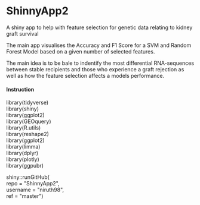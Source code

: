 # ShinnyApp2
A shiny app to help with feature selection for genetic data relating to kidney graft survival

The main app visualises the Accuracy and F1 Score for a SVM and Random Forest Model based on a given number of selected features.

The main idea is to be bale to indentify the most differential RNA-sequences between stable recipients and those who experience a graft
rejection as well as how the feature selection affects a models performance.


#### Instruction
library(tidyverse)<br>
library(shiny)<br>
library(ggplot2)<br>
library(GEOquery)<br>
library(R.utils)<br>
library(reshape2)<br>
library(ggplot2)<br>
library(limma)<br>
library(dplyr)<br>
library(plotly)<br>
library(ggpubr)<br>

shiny::runGitHub(<br>
    repo = "ShinnyApp2",<br>
    username = "niruth98",<br> 
    ref = "master")
